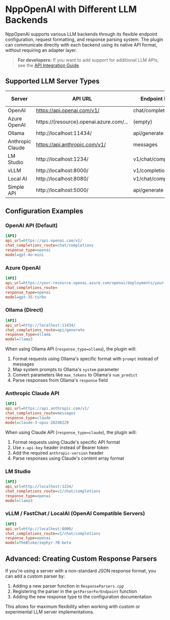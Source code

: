 # NppOpenAI with Different LLM Backends

NppOpenAI supports various LLM backends through its flexible endpoint configuration, request formatting, and response parsing system. The plugin can communicate directly with each backend using its native API format, without requiring an adapter layer.

> **For developers:** If you want to add support for additional LLM APIs, see the [API Integration Guide](api_integration_guide.md).

## Supported LLM Server Types

| Server           | API URL                                 | Endpoint Path       | Response Type |
| ---------------- | --------------------------------------- | ------------------- | ------------- |
| OpenAI           | https://api.openai.com/v1/              | chat/completions    | openai        |
| Azure OpenAI     | https://{resource}.openai.azure.com/... | (empty)             | openai        |
| Ollama           | http://localhost:11434/                 | api/generate        | ollama        |
| Anthropic Claude | https://api.anthropic.com/v1/           | messages            | claude        |
| LM Studio        | http://localhost:1234/                  | v1/chat/completions | openai        |
| vLLM             | http://localhost:8000/                  | v1/completions      | openai        |
| Local AI         | http://localhost:8080/                  | v1/chat/completions | openai        |
| Simple API       | http://localhost:5000/                  | api/generate        | simple        |

## Configuration Examples

### OpenAI API (Default)

```ini
[API]
api_url=https://api.openai.com/v1/
chat_completions_route=chat/completions
response_type=openai
model=gpt-4o-mini
```

### Azure OpenAI

```ini
[API]
api_url=https://your-resource.openai.azure.com/openai/deployments/your-deployment-name/
chat_completions_route=
response_type=openai
model=gpt-35-turbo
```

### Ollama (Direct)

```ini
[API]
api_url=http://localhost:11434/
chat_completions_route=api/generate
response_type=ollama
model=llama3
```

When using Ollama API (`response_type=ollama`), the plugin will:

1. Format requests using Ollama's specific format with `prompt` instead of messages
2. Map system prompts to Ollama's `system` parameter
3. Convert parameters like `max_tokens` to Ollama's `num_predict`
4. Parse responses from Ollama's `response` field

### Anthropic Claude API

```ini
[API]
api_url=https://api.anthropic.com/v1/
chat_completions_route=messages
response_type=claude
model=claude-3-opus-20240229
```

When using Claude API (`response_type=claude`), the plugin will:

1. Format requests using Claude's specific API format
2. Use `x-api-key` header instead of Bearer token
3. Add the required `anthropic-version` header
4. Parse responses using Claude's content array format

### LM Studio

```ini
[API]
api_url=http://localhost:1234/
chat_completions_route=v1/chat/completions
response_type=openai
model=llama3
```

### vLLM / FastChat / LocalAI (OpenAI Compatible Servers)

```ini
[API]
api_url=http://localhost:8000/
chat_completions_route=v1/chat/completions
response_type=openai
model=TheBloke/zephyr-7B-beta
```

## Advanced: Creating Custom Response Parsers

If you're using a server with a non-standard JSON response format, you can add a custom parser by:

1. Adding a new parser function in `ResponseParsers.cpp`
2. Registering the parser in the `getParserForEndpoint` function
3. Adding the new response type to the configuration documentation

This allows for maximum flexibility when working with custom or experimental LLM server implementations.
